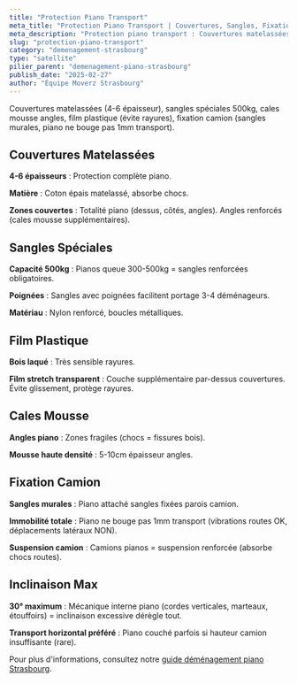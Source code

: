 ```yaml
---
title: "Protection Piano Transport"
meta_title: "Protection Piano Transport | Couvertures, Sangles, Fixation Camion"
meta_description: "Protection piano transport : Couvertures matelassées 4-6 épaisseurs, sangles 500kg, cales mousse, film plastique, fixation camion sangles murales."
slug: "protection-piano-transport"
category: "demenagement-strasbourg"
type: "satellite"
pilier_parent: "demenagement-piano-strasbourg"
publish_date: "2025-02-27"
author: "Équipe Moverz Strasbourg"
---
```


Couvertures matelassées (4-6 épaisseur), sangles spéciales 500kg, cales mousse angles, film plastique (évite rayures), fixation camion (sangles murales, piano ne bouge pas 1mm transport).

## Couvertures Matelassées

**4-6 épaisseurs** : Protection complète piano.

**Matière** : Coton épais matelassé, absorbe chocs.

**Zones couvertes** : Totalité piano (dessus, côtés, angles). Angles renforcés (cales mousse supplémentaires).

## Sangles Spéciales

**Capacité 500kg** : Pianos queue 300-500kg = sangles renforcées obligatoires.

**Poignées** : Sangles avec poignées facilitent portage 3-4 déménageurs.

**Matériau** : Nylon renforcé, boucles métalliques.

## Film Plastique

**Bois laqué** : Très sensible rayures.

**Film stretch transparent** : Couche supplémentaire par-dessus couvertures. Évite glissement, protège rayures.

## Cales Mousse

**Angles piano** : Zones fragiles (chocs = fissures bois).

**Mousse haute densité** : 5-10cm épaisseur angles.

## Fixation Camion

**Sangles murales** : Piano attaché sangles fixées parois camion.

**Immobilité totale** : Piano ne bouge pas 1mm transport (vibrations routes OK, déplacements latéraux NON).

**Suspension camion** : Camions pianos = suspension renforcée (absorbe chocs routes).

## Inclinaison Max

**30° maximum** : Mécanique interne piano (cordes verticales, marteaux, étouffoirs) = inclinaison excessive dérègle tout.

**Transport horizontal préféré** : Piano couché parfois si hauteur camion insuffisante (rare).

Pour plus d'informations, consultez notre [guide déménagement piano Strasbourg](/blog/demenagement-strasbourg/demenagement-piano-strasbourg).

